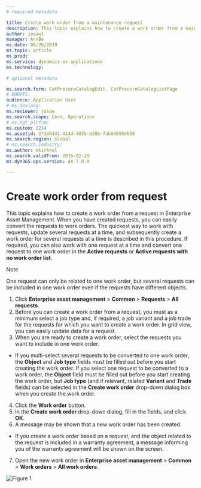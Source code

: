 ```yaml
---
# required metadata

title: Create work order from a maintenance request
description: This topic explains how to create a work order from a maintenance request in Asset Management.
author: josaw1
manager: AnnBe
ms.date: 06/26/2019
ms.topic: article
ms.prod: 
ms.service: dynamics-ax-applications
ms.technology: 

# optional metadata

ms.search.form: CatProcureCatalogEdit, CatProcureCatalogListPage
# ROBOTS: 
audience: Application User
# ms.devlang: 
ms.reviewer: josaw
ms.search.scope: Core, Operations
# ms.tgt_pltfrm: 
ms.custom: 2214
ms.assetid: 2f3e0441-414d-402b-b28b-7ab0d650d658
ms.search.region: Global
# ms.search.industry: 
ms.author: mkirknel
ms.search.validFrom: 2016-02-28
ms.dyn365.ops.version: AX 7.0.0

---
```

# Create work order from request



This topic explains how to create a work order from a request in Enterprise Asset Management. When you have created requests, you can easily convert the requests to work orders. The quickest way to work with requests, update several requests at a time, and subsequently create a work order for several requests at a time is described in this procedure. If required, you can also work with one request at a time and convert one request to one work order in the **Active requests** or **Active requests with no work order list**.

>[!NOTE]
>One request can only be related to one work order, but several requests can be included in one work order even if the requests have different objects.

1. Click **Enterprise asset management** > **Common** > **Requests** > **All requests**.
2. Before you can create a work order from a request, you must as a minimum select a job type and, if required, a job variant and a job trade for the requests for which you want to create a work order. In grid view, you can easily update data for a request.  
3. When you are ready to create a work order, select the requests you want to
include in one work order.

- If you multi-select several requests to be converted to one work order, the **Object** and **Job type** fields must be filled out before you start creating the work order. If you select one request to be converted to a work order, the **Object** field must be filled out before you start creating the work order, but **Job type** (and if relevant, related **Variant** and **Trade** fields) can be selected in the **Create work order** drop-down dialog box when you create the work order.  

4. Click the **Work order** button.
5. In the **Create work order** drop-down dialog, fill in the fields, and click **OK**.
6. A message may be shown that a new work order has been created.

- If you create a work order based on a request, and the object related to the request is included in a warranty agreement, a message informing you of the warranty agreement will be shown on the screen.  

7. Open the new work order in **Enterprise asset management** > **Common** > **Work orders** > **All work orders**.

![Figure 1](media/04-manage-requests.png)
